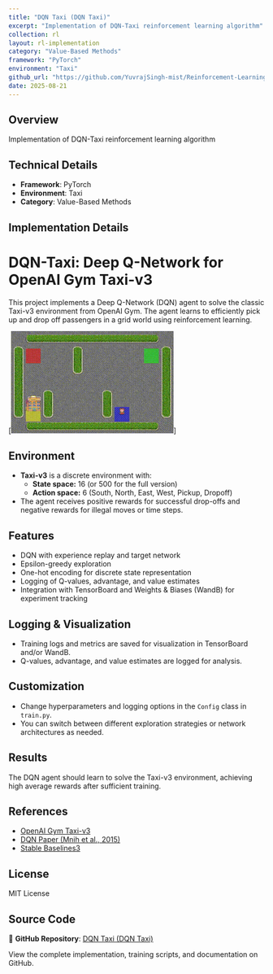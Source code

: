 ```yaml
---
title: "DQN Taxi (DQN Taxi)"
excerpt: "Implementation of DQN-Taxi reinforcement learning algorithm"
collection: rl
layout: rl-implementation
category: "Value-Based Methods"
framework: "PyTorch"
environment: "Taxi"
github_url: "https://github.com/YuvrajSingh-mist/Reinforcement-Learning/tree/master/DQN-Taxi"
date: 2025-08-21
---
```


## Overview
Implementation of DQN-Taxi reinforcement learning algorithm

## Technical Details
- **Framework**: PyTorch
- **Environment**: Taxi
- **Category**: Value-Based Methods

## Implementation Details

# DQN-Taxi: Deep Q-Network for OpenAI Gym Taxi-v3

This project implements a Deep Q-Network (DQN) agent to solve the classic Taxi-v3 environment from OpenAI Gym. The agent learns to efficiently pick up and drop off passengers in a grid world using reinforcement learning.

[![Taxi-v3 Demo](https://raw.githubusercontent.com/YuvrajSingh-mist/Reinforcement-Learning/master/DQN-Taxi/images/output.gif)]

## Environment
- **Taxi-v3** is a discrete environment with:
  - **State space:** 16 (or 500 for the full version)
  - **Action space:** 6 (South, North, East, West, Pickup, Dropoff)
- The agent receives positive rewards for successful drop-offs and negative rewards for illegal moves or time steps.

## Features
- DQN with experience replay and target network
- Epsilon-greedy exploration
- One-hot encoding for discrete state representation
- Logging of Q-values, advantage, and value estimates
- Integration with TensorBoard and Weights & Biases (WandB) for experiment tracking


## Logging & Visualization
- Training logs and metrics are saved for visualization in TensorBoard and/or WandB.
- Q-values, advantage, and value estimates are logged for analysis.

## Customization
- Change hyperparameters and logging options in the `Config` class in `train.py`.
- You can switch between different exploration strategies or network architectures as needed.

## Results
The DQN agent should learn to solve the Taxi-v3 environment, achieving high average rewards after sufficient training.

## References
- [OpenAI Gym Taxi-v3](https://www.gymlibrary.dev/environments/toy_text/taxi/)
- [DQN Paper (Mnih et al., 2015)](https://www.nature.com/articles/nature14236)
- [Stable Baselines3](https://stable-baselines3.readthedocs.io/)

## License
MIT License


## Source Code
📁 **GitHub Repository**: [DQN Taxi (DQN Taxi)](https://github.com/YuvrajSingh-mist/Reinforcement-Learning/tree/master/DQN-Taxi)

View the complete implementation, training scripts, and documentation on GitHub.

